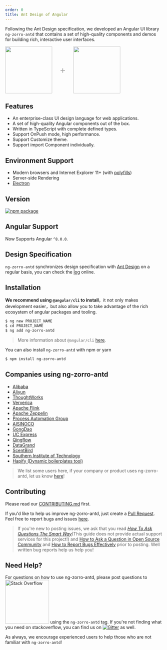 ```yaml
---
order: 0
title: Ant Design of Angular
---
```


Following the Ant Design specification, we developed an Angular UI library `ng-zorro-antd` that contains a set of high-quality components and demos for building rich, interactive user interfaces.

<div class="pic-plus">
  <img width="150" src="https://gw.alipayobjects.com/zos/rmsportal/KDpgvguMpGfqaHPjicRK.svg">
  <span>+</span>
  <img height="150" src="https://img.alicdn.com/tfs/TB1Z0PywTtYBeNjy1XdXXXXyVXa-186-200.svg">
</div>

<style>
.pic-plus > * {
  display: inline-block !important;
  vertical-align: middle;
}
.pic-plus span {
  font-size: 30px;
  color: #aaa;
  margin: 0 20px;
}
</style>

## Features

- An enterprise-class UI design language for web applications.
- A set of high-quality Angular components out of the box.
- Written in TypeScript with complete defined types.
- Support OnPush mode, high performance.
- Support Customize theme.
- Support import Component individually.

## Environment Support

- Modern browsers and Internet Explorer 11+ (with [polyfills](https://angular.io/guide/browser-support))
- Server-side Rendering
- [Electron](http://electron.atom.io/)

## Version

[![npm package](https://img.shields.io/npm/v/ng-zorro-antd.svg?style=flat-square)](https://www.npmjs.org/package/ng-zorro-antd)

## Angular Support

Now Supports Angular `^8.0.0`.

## Design Specification

`ng-zorro-antd` synchronizes design specification with [Ant Design](https://ant.design/docs/spec/introduce) on a regular basis, you can check the [log](https://nz-styles-syncer.now.sh/) online.


## Installation

**We recommend using `@angular/cli` to install**，it not only makes development easier，but also allow you to take advantage of the rich ecosystem of angular packages and tooling.

```bash
$ ng new PROJECT_NAME
$ cd PROJECT_NAME
$ ng add ng-zorro-antd
```

> More information about `@angular/cli` [here](https://github.com/angular/angular-cli).

You can also install `ng-zorro-antd` with npm or yarn

```bash
$ npm install ng-zorro-antd
```

## Companies using ng-zorro-antd

- [Alibaba](http://www.alibaba.com/)
- [Aliyun](http://www.aliyun.com/)
- [ThoughtWorks](https://www.thoughtworks.com/)
- [Ververica](https://www.ververica.com/)
- [Apache Flink](https://flink.apache.org/)
- [Apache Zeppelin](http://zeppelin.apache.org/)
- [Process Automation Group](http://pag.company/)
- [AISINOCO](http://www.aisino.com/)
- [GongDao](https://www.gongdao.com/)
- [UC Express](http://www.uce.cn/)
- [Qingflow](https://qingflow.com/)
- [DataGrand](http://datagrand.com/)
- [ScentBird](https://www.scentbird.com/)
- [Southern Institute of Technology](https://www.sit.ac.nz/)
- [Hapify (Dynamic boilerplates tool)](https://hub.hapify.io/)

> We list some users here, if your company or product uses ng-zorro-antd, let us know [here](https://github.com/NG-ZORRO/ng-zorro-antd/issues/1142)!

## Contributing

Please read our [CONTRIBUTING.md](https://github.com/NG-ZORRO/ng-zorro-antd/blob/master/CONTRIBUTING.md) first.

If you'd like to help us improve ng-zorro-antd, just create a [Pull Request](https://github.com/NG-ZORRO/ng-zorro-antd/pulls). Feel free to report bugs and issues [here](http://ng.ant.design/issue-helper/#/en).

> If you're new to posting issues, we ask that you read [*How To Ask Questions The Smart Way*](http://www.catb.org/~esr/faqs/smart-questions.html)(This guide does not provide actual support services for this project!) and [How to Ask a Question in Open Source Community](https://github.com/seajs/seajs/issues/545) and [How to Report Bugs Effectively](http://www.chiark.greenend.org.uk/~sgtatham/bugs.html) prior to posting. Well written bug reports help us help you!

## Need Help?

For questions on how to use ng-zorro-antd, please post questions to [<img alt="Stack Overflow" src="https://cdn.sstatic.net/Sites/stackoverflow/company/img/logos/so/so-logo.svg?v=2bb144720a66" width="140" />](http://stackoverflow.com/questions/tagged/ng-zorro-antd) using the `ng-zorro-antd` tag. If you're not finding what you need on stackoverflow, you can find us on [![Gitter](https://img.shields.io/gitter/room/ng-zorro/ng-zorro-antd.svg?style=flat-square)](https://gitter.im/ng-zorro/ng-zorro-antd) as well.

As always, we encourage experienced users to help those who are not familiar with `ng-zorro-antd`!
